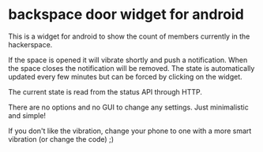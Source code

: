 backspace door widget for android
==============

This is a widget for android to show the count of members currently in the hackerspace.

If the space is opened it will vibrate shortly and push a notification. When the space closes the notification will be removed. The state is automatically updated every few minutes but can be forced by clicking on the widget.

The current state is read from the status API through HTTP.

There are no options and no GUI to change any settings. Just minimalistic and simple!

If you don't like the vibration, change your phone to one with a more smart vibration (or change the code) ;)